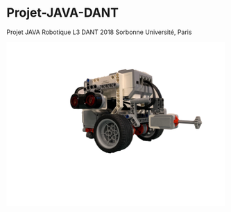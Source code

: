 # Projet-JAVA-DANT
Projet JAVA Robotique L3 DANT 2018
Sorbonne Université, Paris

![Alt text](./robot3.png?raw=true "Title")
